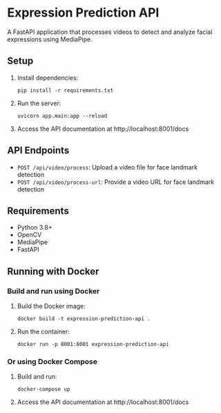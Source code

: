# Expression Prediction API

A FastAPI application that processes videos to detect and analyze facial expressions using MediaPipe.

## Setup

1. Install dependencies:

   ```
   pip install -r requirements.txt
   ```

2. Run the server:

   ```
   uvicorn app.main:app --reload
   ```

3. Access the API documentation at http://localhost:8001/docs

## API Endpoints

- `POST /api/video/process`: Upload a video file for face landmark detection
- `POST /api/video/process-url`: Provide a video URL for face landmark detection

## Requirements

- Python 3.8+
- OpenCV
- MediaPipe
- FastAPI

## Running with Docker

### Build and run using Docker

1. Build the Docker image:

   ```
   docker build -t expression-prediction-api .
   ```

2. Run the container:
   ```
   docker run -p 8001:8001 expression-prediction-api
   ```

### Or using Docker Compose

1. Build and run:

   ```
   docker-compose up
   ```

2. Access the API documentation at http://localhost:8001/docs
